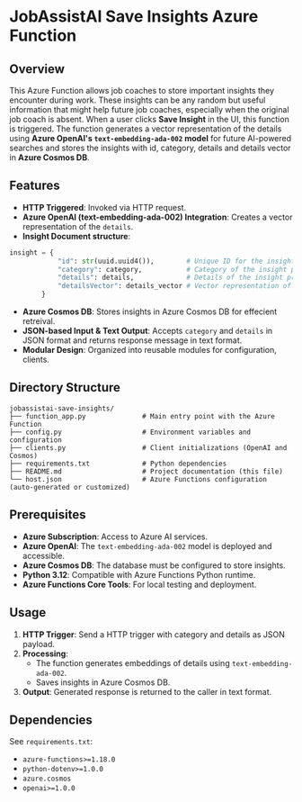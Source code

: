 # JobAssistAI Save Insights Azure Function

## Overview

This Azure Function allows job coaches to store important insights they encounter during work. These insights can be any random but useful information that might help future job coaches, especially when the original job coach is absent. When a user clicks **Save Insight** in the UI, this function is triggered. The function generates a vector representation of the details using **Azure OpenAI's `text-embedding-ada-002` model** for future AI-powered searches and stores the insights with id, category, details and details vector in **Azure Cosmos DB**.

## Features

- **HTTP Triggered**: Invoked via HTTP request.
- **Azure OpenAI (text-embedding-ada-002) Integration**: Creates a vector representation of the `details`.
- **Insight Document structure**: 

```python
insight = {
            "id": str(uuid.uuid4()),        # Unique ID for the insight
            "category": category,           # Category of the insight provided by Job Coach
            "details": details,             # Details of the insight provided by Job Coach
            "detailsVector": details_vector # Vector representation of the details
        }
```
- **Azure Cosmos DB**: Stores insights in Azure Cosmos DB for effecient retreival.
- **JSON-based Input & Text Output**: Accepts `category` and `details` in JSON format and returns response message in text format.
- **Modular Design**: Organized into reusable modules for configuration, clients.

## Directory Structure
```
jobassistai-save-insights/
├── function_app.py              # Main entry point with the Azure Function
├── config.py                    # Environment variables and configuration
├── clients.py                   # Client initializations (OpenAI and Cosmos)
├── requirements.txt             # Python dependencies
├── README.md                    # Project documentation (this file)
└── host.json                    # Azure Functions configuration (auto-generated or customized)
```

## Prerequisites

- **Azure Subscription**: Access to Azure AI services.
- **Azure OpenAI**: The `text-embedding-ada-002` model is deployed and accessible.
- **Azure Cosmos DB**: The database must be configured to store insights.
- **Python 3.12**: Compatible with Azure Functions Python runtime.
- **Azure Functions Core Tools**: For local testing and deployment.

## Usage

1. **HTTP Trigger**: Send a HTTP trigger with category and details as JSON payload.
2. **Processing**:
   - The function generates embeddings of details using `text-embedding-ada-002`.
   - Saves insights in Azure Cosmos DB.
3. **Output**: Generated response is returned to the caller in text format.

## Dependencies

See `requirements.txt`:
- `azure-functions>=1.18.0`
- `python-dotenv>=1.0.0`
- `azure.cosmos`
- `openai>=1.0.0`